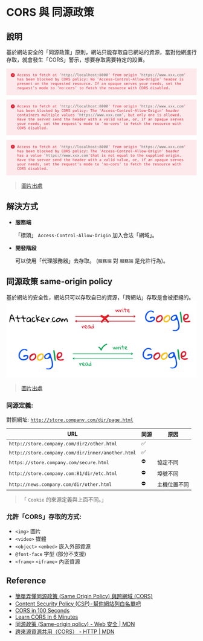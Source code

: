 # CORS 與 同源政策

## 說明
基於網站安全的「同源政策」原則，網站只能存取自已網站的資源，當對他網進行存取，就會發生「CORS」警示，想要存取需要特定的設置。

![](./img/cors-error.png)
> [圖片出處](https://medium.com/starbugs/%E5%BC%84%E6%87%82%E5%90%8C%E6%BA%90%E6%94%BF%E7%AD%96-same-origin-policy-%E8%88%87%E8%B7%A8%E7%B6%B2%E5%9F%9F-cors-e2e5c1a53a19)

## 解決方式
- **服務端** 

  「標頭」 `Access-Control-Allow-Origin` 加入合法「網域」。

- **開發階段**

  可以使用「代理服務器」去存取。 (`服務端` 對 `服務端` 是允許行為)。

## 同源政策 same-origin policy
基於網站的安全性，網站只可以存取自已的資源，「跨網站」存取是會被拒絕的。
![](./img/same-original-policy.png)
> [圖片出處](https://medium.com/starbugs/%E5%BC%84%E6%87%82%E5%90%8C%E6%BA%90%E6%94%BF%E7%AD%96-same-origin-policy-%E8%88%87%E8%B7%A8%E7%B6%B2%E5%9F%9F-cors-e2e5c1a53a19)
### 同源定義:

對照網址: [`http://store.company.com/dir/page.html`](http://store.company.com/dir/page.html)

| URL | 同源 | 原因 |
| --- | --- | --- |
| `http://store.company.com/dir2/other.html` |  ✅  |  |
| `http://store.company.com/dir/inner/another.html` |  ✅  |  |
| `https://store.company.com/secure.html` |  ⛔  | 協定不同 |
| `http://store.company.com:81/dir/etc.html` |  ⛔  | 埠號不同 |
| `http://news.company.com/dir/other.html` |  ⛔  | 主機位置不同 |
> 「 `Cookie` 的來源定義與上面不同。」

### 允許「CORS」存取的方式:

- `<img>` 圖片
- `<video>` 媒體
- `<object>` `<embed>` 嵌入外部資源
- `@font-face` 字型 (部分不支援)
- `<frame>` `<iframe>` 內嵌資源
## Reference
- [簡單弄懂同源政策 (Same Origin Policy) 與跨網域 (CORS)](https://medium.com/starbugs/%E5%BC%84%E6%87%82%E5%90%8C%E6%BA%90%E6%94%BF%E7%AD%96-same-origin-policy-%E8%88%87%E8%B7%A8%E7%B6%B2%E5%9F%9F-cors-e2e5c1a53a19)
- [Content Security Policy (CSP) - 幫你網站列白名單吧](https://medium.com/hannah-lin/content-security-policy-csp-%E5%B9%AB%E4%BD%A0%E7%B6%B2%E7%AB%99%E5%88%97%E7%99%BD%E5%90%8D%E5%96%AE%E5%90%A7-df38c990f63c)
- [CORS in 100 Seconds](https://www.youtube.com/watch?v=4KHiSt0oLJ0)
- [Learn CORS In 6 Minutes](https://www.youtube.com/watch?v=PNtFSVU-YTI)
- [同源政策 (Same-origin policy) - Web 安全 | MDN](https://developer.mozilla.org/zh-TW/docs/Web/Security/Same-origin_policy)
- [跨來源資源共用（CORS） - HTTP | MDN](https://developer.mozilla.org/zh-TW/docs/Web/HTTP/CORS)